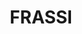 ---
title: "FRASSI"
description: "FRASSI"
layout: shop
keywords:
  - 美食競賽
  - 台灣美食
  - 美食精選
datePublished: "2025-06-30"
dateModified: "2025-07-06"
city: "台北市"
district: "中山區"
address: "台北市中山區樂群三路299號1樓"
phone: "0285026383"
geo: "25.08284602265379, 121.5591589303933"
google_map: "https://maps.app.goo.gl/5wvjyNiHCT7kRK4HA"
footinder: "https://footinder.com.tw/%E5%8F%B0%E5%8C%97%E5%B8%82%E4%B8%AD%E5%B1%B1%E5%8D%80/50250/"
official: "https://www.frassi.com.tw/"
award:
  - name: "500盤"
    year: "2024"
    entries:
      - dishes:
          - "手工義式雞蛋麵、松露、帕瑪森起司"

---